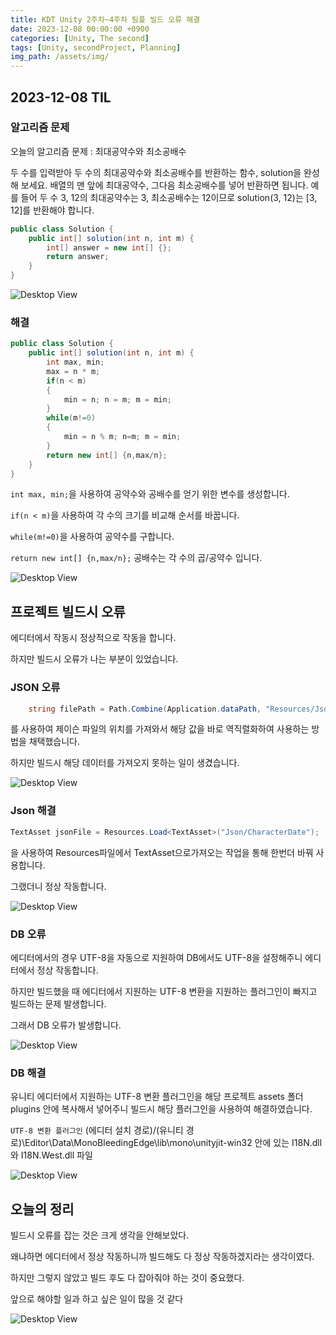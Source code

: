 ```yaml
---
title: KDT Unity 2주차~4주차 팀플 빌드 오류 해결
date: 2023-12-08 00:00:00 +0900
categories: [Unity, The second]
tags: [Unity, secondProject, Planning]
img_path: /assets/img/
---
```


## 2023-12-08 TIL

### 알고리즘 문제

오늘의 알고리즘 문제 : 최대공약수와 최소공배수

두 수를 입력받아 두 수의 최대공약수와 최소공배수를 반환하는 함수, solution을 완성해 보세요. 배열의 맨 앞에 최대공약수, 그다음 최소공배수를 넣어 반환하면 됩니다. 예를 들어 두 수 3, 12의 최대공약수는 3, 최소공배수는 12이므로 solution(3, 12)는 [3, 12]를 반환해야 합니다.

```cs
public class Solution {
    public int[] solution(int n, int m) {
        int[] answer = new int[] {};
        return answer;
    }
}
```

![Desktop View](test.png)

### 해결

```cs
public class Solution {
    public int[] solution(int n, int m) {
        int max, min;
        max = n * m;
        if(n < m)
        {
            min = n; n = m; m = min;
        }
        while(m!=0)
        {
            min = n % m; n=m; m = min;
        }
        return new int[] {n,max/n};
    }
}
```

`int max, min;`을 사용하여 공약수와 공배수를 얻기 위한 변수를 생성합니다.

`if(n < m)`을 사용하여 각 수의 크기를 비교해 순서를 바꿉니다.

`while(m!=0)`을 사용하여 공약수를 구합니다.

`return new int[] {n,max/n};` 공배수는 각 수의 곱/공약수 입니다.

![Desktop View](test.png)

## 프로젝트 빌드시 오류

에디터에서 작동시 정상적으로 작동을 합니다.

하지만 빌드시 오류가 나는 부분이 있었습니다.

### JSON 오류

```cs
    string filePath = Path.Combine(Application.dataPath, "Resources/Json/CharacterDate.json");
```

를 사용하여 제이슨 파일의 위치를 가져와서 해당 값을 바로 역직렬화하여 사용하는 방법을 채택했습니다.

하지만 빌드시 해당 데이터를 가져오지 못하는 일이 생겼습니다.

![Desktop View](test.png)

### Json 해결

```cs
TextAsset jsonFile = Resources.Load<TextAsset>("Json/CharacterDate");
```

을 사용하여 Resources파일에서 TextAsset으로가져오는 작업을 통해 한번더 바꿔 사용합니다.

그랬더니 정상 작동합니다.

![Desktop View](test.png)

### DB 오류

에디터에서의 경우 UTF-8을 자동으로 지원하여 DB에서도 UTF-8을 설정해주니 에디터에서 정상 작동합니다.

하지만 빌드했을 때 에디터에서 지원하는 UTF-8 변환을 지원하는 플러그인이 빠지고 빌드하는 문제 발생합니다.

그래서 DB 오류가 발생합니다.

![Desktop View](test.png)

### DB 해결

유니티 에디터에서 지원하는 UTF-8 변환 플러그인을 해당 프로젝트 assets 폴더 plugins 안에 복사해서 넣어주니 빌드시 해당 플러그인을 사용하여 해결하였습니다.

`UTF-8 변환 플러그인`
(에디터 설치 경로)/(유니티 경로)\Editor\Data\MonoBleedingEdge\lib\mono\unityjit-win32
안에 있는 I18N.dll와 I18N.West.dll 파일

![Desktop View](test.png)

## 오늘의 정리

빌드시 오류를 잡는 것은 크게 생각을 안해보았다.

왜냐하면 에디터에서 정상 작동하니까 빌드해도 다 정상 작동하겠지라는 생각이였다.

하지만 그렇지 않았고 빌드 후도 다 잡아줘야 하는 것이 중요했다.

앞으로 해야할 일과 하고 싶은 일이 많을 것 같다

![Desktop View](test.png)
